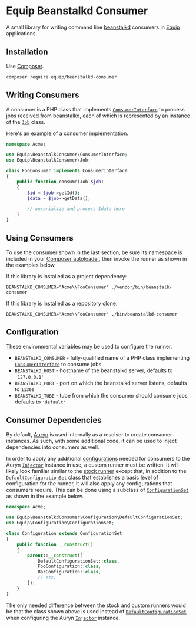 # Equip Beanstalkd Consumer

A small library for writing command line [beanstalkd](http://kr.github.io/beanstalkd/) consumers in [Equip](https://github.com/equip/framework) applications.

## Installation

Use [Composer](https://getcomposer.org/).

```
composer require equip/beanstalkd-consumer
```

## Writing Consumers

A consumer is a PHP class that implements [`ConsumerInterface`](https://github.com/equip/beanstalkd-consumer/tree/master/src/ConsumerInterface.php) to process jobs received from beanstalkd, each of which is represented by an instance of the [`Job`](https://github.com/equip/beanstalkd-consumer/blob/master/src/Job.php) class.

Here's an example of a consumer implementation.

```php
namespace Acme;

use Equip\BeanstalkConsumer\ConsumerInterface;
use Equip\BeanstalkConsumer\Job;

class FooConsumer implements ConsumerInterface
{
    public function consume(Job $job)
    {
        $id = $job->getId();
        $data = $job->getData();

        // unserialize and process $data here
    }
}
```

## Using Consumers

To use the consumer shown in the last section, be sure its namespace is included in your [Composer autoloader](https://getcomposer.org/doc/01-basic-usage.md#autoloading), then invoke the runner as shown in the examples below.

If this library is installed as a project dependency:

```
BEANSTALKD_CONSUMER="Acme\\FooConsumer" ./vendor/bin/beanstalk-consumer
```

If this library is installed as a repository clone:

```
BEANSTALKD_CONSUMER="Acme\\FooConsumer" ./bin/beanstalkd-consumer
```

## Configuration

These environmental variables may be used to configure the runner.

* `BEANSTALKD_CONSUMER` - fully-qualified name of a PHP class implementing [`ConsumerInterface`](https://github.com/equip/beanstalkd-consumer/tree/master/src/ConsumerInterface.php) to consume jobs
* `BEANSTALKD_HOST` - hostname of the beanstalkd server, defaults to `'127.0.0.1'`
* `BEANSTALKD_PORT` - port on which the beanstalkd server listens, defaults to `11300`
* `BEANSTALKD_TUBE` - tube from which the consumer should consume jobs, defaults to `'default'`

## Consumer Dependencies

By default, [Auryn](https://github.com/rdlowrey/Auryn) is used internally as a resolver to create consumer instances. As such, with some additional code, it can be used to inject dependencies into consumers as well.

In order to apply any additional [configurations](http://equipframework.readthedocs.org/en/latest/#configuration) needed for consumers to the Auryn [`Injector`](https://github.com/rdlowrey/auryn/blob/master/lib/Injector.php) instance in use, a custom runner must be written. It will likely look familiar similar to the [stock runner](https://github.com/equip/beanstalkd-consumer/blob/master/bin/beanstalkd-consumer) except that, in addition to the [`DefaultConfigurationSet`](https://github.com/equip/beanstalkd-consumer/blob/master/src/Configuration/DefaultConfigurationSet.php) class that establishes a basic level of configuration for the runner, it will also apply any configurations that consumers require. This can be done using a subclass of [`ConfigurationSet`](https://github.com/equip/framework/blob/master/src/Configuration/ConfigurationSet.php) as shown in the example below.

```php
namespace Acme;

use Equip\BeanstalkdConsumer\Configuration\DefaultConfigurationSet;
use Equip\Configuration\ConfigurationSet;

class Configuration extends ConfigurationSet
{
    public function __construct()
    {
        parent::__construct([
            DefaultConfigurationSet::class,
            FooConfiguration::class,
            BarConfiguration::class,
            // etc.
        ]);
    }
}
```

The only needed difference between the stock and custom runners would be that the class shown above is used instead of [`DefaultConfigurationSet`](https://github.com/equip/beanstalkd-consumer/blob/master/src/Configuration/DefaultConfigurationSet.php) when configuring the Auryn [`Injector`](https://github.com/rdlowrey/auryn/blob/master/lib/Injector.php) instance.
